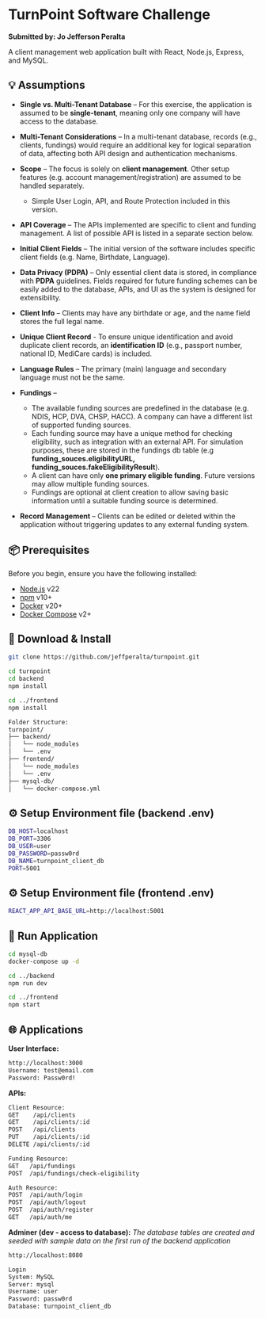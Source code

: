 # TurnPoint Software Challenge
**Submitted by: Jo Jefferson Peralta**

A client management web application built with React, Node.js, Express, and MySQL.

## 💡 Assumptions

- **Single vs. Multi-Tenant Database** – For this exercise, the application is assumed to be **single-tenant**, meaning only one company will have access to the database.
- **Multi-Tenant Considerations** – In a multi-tenant database, records (e.g., clients, fundings) would require an additional key for logical separation of data, affecting both API design and authentication mechanisms.
  
- **Scope** – The focus is solely on **client management**. Other setup features (e.g. account management/registration) are assumed to be handled separately.
  - Simple User Login, API, and Route Protection included in this version.
- **API Coverage** – The APIs implemented are specific to client and funding management. A list of possible API is listed in a separate section below.
  
- **Initial Client Fields** – The initial version of the software includes specific client fields (e.g. Name, Birthdate, Language).
- **Data Privacy (PDPA)** – Only essential client data is stored, in compliance with **PDPA** guidelines. Fields required for future funding schemes can be easily added to the database, APIs, and UI as the system is designed for extensibility.  
- **Client Info** – Clients may have any birthdate or age, and the name field stores the full legal name.
- **Unique Client Record** - To ensure unique identification and avoid duplicate client records, an **identification ID** (e.g., passport number, national ID, MediCare cards) is included.
- **Language Rules** – The primary (main) language and secondary language must not be the same.
  
- **Fundings** –  
  - The available funding sources are predefined in the database (e.g. NDIS, HCP, DVA, CHSP, HACC). A company can have a different list of supported funding sources.
  - Each funding source may have a unique method for checking eligibility, such as integration with an external API. For simulation purposes, these are stored in the fundings db table (e.g **funding_souces.eligibilityURL, funding_souces.fakeEligibilityResult**).  
  - A client can have only **one primary eligible funding**. Future versions may allow multiple funding sources.  
  - Fundings are optional at client creation to allow saving basic information until a suitable funding source is determined.  
 
- **Record Management** – Clients can be edited or deleted within the application without triggering updates to any external funding system.  

## 📦 Prerequisites
Before you begin, ensure you have the following installed:
- [Node.js](https://nodejs.org/) v22  
- [npm](https://www.npmjs.com/) v10+
- [Docker](https://www.docker.com/) v20+  
- [Docker Compose](https://docs.docker.com/compose/) v2+

## 💾 Download & Install
```bash
git clone https://github.com/jeffperalta/turnpoint.git

cd turnpoint
cd backend
npm install

cd ../frontend
npm install
```
```bash
Folder Structure:
turnpoint/
├── backend/
│   └── node_modules 
│   └── .env 
├── frontend/
│   └── node_modules 
│   └── .env
├── mysql-db/
│   └── docker-compose.yml
```
## ⚙️ Setup Environment file (backend .env)
```bash
DB_HOST=localhost
DB_PORT=3306
DB_USER=user
DB_PASSWORD=passw0rd
DB_NAME=turnpoint_client_db
PORT=5001
```

## ⚙️ Setup Environment file (frontend .env)
```bash
REACT_APP_API_BASE_URL=http://localhost:5001
```

## 🚀 Run Application
```bash
cd mysql-db
docker-compose up -d

cd ../backend
npm run dev

cd ../frontend
npm start
```

## 🌐 Applications
**User Interface:**
```bash
http://localhost:3000
Username: test@email.com
Password: Passw0rd!
```
**APIs:**
```bash
Client Resource:
GET    /api/clients
GET    /api/clients/:id
POST   /api/clients
PUT    /api/clients/:id
DELETE /api/clients/:id

Funding Resource:
GET   /api/fundings
POST  /api/fundings/check-eligibility

Auth Resource:
POST  /api/auth/login
POST  /api/auth/logout
POST  /api/auth/register
GET   /api/auth/me 

```

**Adminer (dev - access to database):**
_The database tables are created and seeded with sample data on the first run of the backend application_
```bash
http://localhost:8080

Login
System: MySQL
Server: mysql
Username: user
Password: passw0rd
Database: turnpoint_client_db
```

